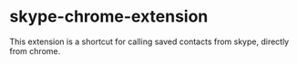 skype-chrome-extension
======================

This extension is a shortcut for calling saved contacts from skype, directly from chrome.
